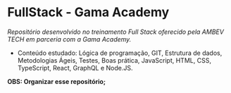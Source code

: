 # FullStack - Gama Academy

*Repositório desenvolvido no treinamento Full Stack oferecido pela AMBEV TECH em parceria com a Gama Academy.*

- Conteúdo estudado: Lógica de programação, GIT, Estrutura de dados, Metodologias Ágeis, Testes, Boas prática, JavaScript, HTML, CSS, TypeScript, React, GraphQL e Node.JS.

**OBS: Organizar esse repositório;**
